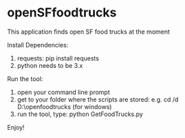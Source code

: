 # openSFfoodtrucks
This application finds open SF food trucks at the moment 


Install Dependencies:
1. requests: pip install requests
2. python needs to be 3.x

Run the tool:
1. open your command line prompt
2. get to your folder where the scripts are stored: e.g. cd /d D:\openfoodtrucks  (for windows)
3. run the tool, type: python GetFoodTrucks.py 


Enjoy!

